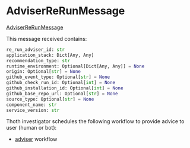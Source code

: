# AdviserReRunMessage

[AdviserReRunMessage](https://github.com/thoth-station/messaging/blob/master/thoth/messaging/adviser_re_run.py)

This message received contains:

```python
re_run_adviser_id: str
application_stack: Dict[Any, Any]
recommendation_type: str
runtime_environment: Optional[Dict[Any, Any]] = None
origin: Optional[str] = None
github_event_type: Optional[str] = None
github_check_run_id: Optional[int] = None
github_installation_id: Optional[int] = None
github_base_repo_url: Optional[str] = None
source_type: Optional[str] = None
component_name: str
service_version: str
```

Thoth investigator schedules the following workflow to provide advice to user (human or bot):

- [adviser](https://github.com/thoth-station/adviser) workflow
